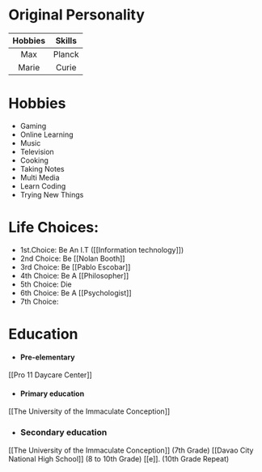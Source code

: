 # Original Personality

| Hobbies | Skills |
| :--: | :--: |
| Max        | Planck    |
| Marie      | Curie     |
# Hobbies
- Gaming
- Online Learning
- Music
- Television
- Cooking
- Taking Notes
- Multi Media
- Learn Coding
- Trying New Things


# Life Choices:
- 1st.Choice: Be An I.T ([[Information technology]])
- 2nd Choice: Be [[Nolan Booth]]
- 3rd Choice: Be [[Pablo Escobar]]
- 4th Choice: Be A [[Philosopher]]
- 5th Choice: Die
- 6th Choice: Be A [[Psychologist]]
- 7th Choice: 


# Education
- #### Pre-elementary
 [[Pro 11 Daycare Center]]

- #### Primary education
 [[The University of the Immaculate Conception]]

- ### Secondary education
 [[The University of the Immaculate Conception]] (7th Grade)
 [[Davao City National High School]] (8 to 10th Grade)
[[e]]. (10th Grade Repeat)
 
